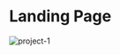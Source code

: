 # Landing Page
![project-1](https://github.com/samsorrahman/React-Awesome-Projects/assets/112087807/2100f116-a071-4b0d-aa39-c428eec98c0a)
